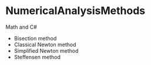 # NumericalAnalysisMethods
Math and C#

+ Bisection method
+ Classical Newton method
+ Simplified Newton method
+ Steffensen method